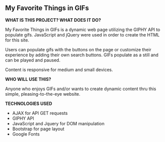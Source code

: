 ## My Favorite Things in GIFs

**WHAT IS THIS PROJECT? WHAT DOES IT DO?**

My Favorite Things in GIFs is a dynamic web page utilizing the GIPHY API to populate gifs. JavaScript and jQuery were used in order to create the HTML for this site.

Users can populate gifs with the buttons on the page or customize their experience by adding their own search buttons. GIFs populate as a still and can be played and paused.

Content is responsive for medium and small devices.

**WHO WILL USE THIS?**

Anyone who enjoys GIFs and/or wants to create dynamic content thru this simple, pleasing-to-the-eye website.

**TECHNOLOGIES USED**

* AJAX for API GET requests
* GIPHY API
* JavaScript and Jquery for DOM manipulation
* Bootstrap for page layout
* Google Fonts